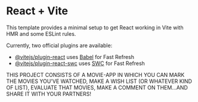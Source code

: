 # React + Vite

This template provides a minimal setup to get React working in Vite with HMR and some ESLint rules.

Currently, two official plugins are available:

- [@vitejs/plugin-react](https://github.com/vitejs/vite-plugin-react/blob/main/packages/plugin-react/README.md) uses [Babel](https://babeljs.io/) for Fast Refresh
- [@vitejs/plugin-react-swc](https://github.com/vitejs/vite-plugin-react-swc) uses [SWC](https://swc.rs/) for Fast Refresh

THIS PROJECT CONSISTS OF A MOVIE-APP IN WHICH YOU CAN MARK THE MOVIES YOU'VE WATCHED, MAKE A WISH LIST (OR WHATEVER KIND OF LIST), EVALUATE THAT MOVIES, MAKE A COMMENT ON THEM...AND SHARE IT WITH YOUR PARTNERS!